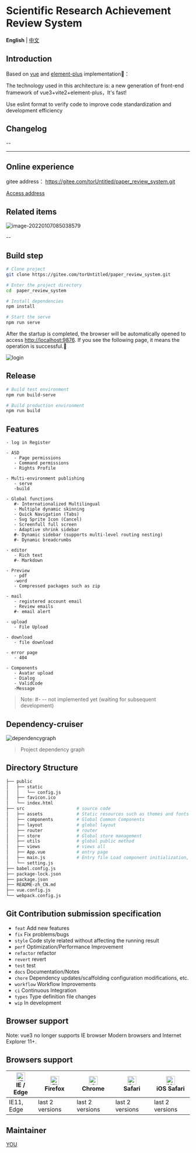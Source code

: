 # Scientific Research Achievement Review System

**English** | [中文](./README-zh_CN)

## Introduction

Based on [vue](https://github.com/vuejs/vue) and [element-plus](https://github.com/element-plus/element-plus) implementation🎉：

The technology used in this architecture is: a new generation of front-end framework of vue3+vite2+element-plus，It's fast!

Use eslint format to verify code to improve code standardization and development efficiency

## Changelog

--

---

## Online experience

gitee address： https://gitee.com/torUntitled/paper_review_system.git

[Access address](http://paper.lunatic.ren/login)

## Related items

![image-20220107085038579](https://gitee.com/torUntitled/images/raw/master/img/notes/image-20220107085038579.png)

--


## Build step

```bash
# Clone project
git clone https://gitee.com/torUntitled/paper_review_system.git

# Enter the project directory
cd  paper_review_system

# Install dependencies
npm install

# Start the serve
npm run serve
```

After the startup is completed, the browser will be automatically opened to access [http://localhost:9876](http://localhost:9876/). If you see the following page, it means the operation is successful.🎈

![login](https://gitee.com/torUntitled/images/raw/master/img/notes/login.png)

## Release

```bash
# Build test environment
npm run build-serve

# Build production environment
npm run build
```

## Features

```
- log in Register

- ASD
   - Page permissions
   - Command permissions
   - Rights Profile

- Multi-environment publishing
   - serve
   -build

- Global functions
   #- Internationalized Multilingual
   - Multiple dynamic skinning
   - Quick Navigation (Tabs)
   - Svg Sprite Icon (Cancel)
   - Screenfull full screen
   - Adaptive shrink sidebar
   #- Dynamic sidebar (supports multi-level routing nesting)
   #- Dynamic breadcrumbs

- editor
   - Rich text
   #- Markdown

- Preview
   - pdf
   -word
   - Compressed packages such as zip
  
- mail
   - registered account email
   - Review emails
   #- email alert
 
- upload
   - File Upload
 
- download
   - file download

- error page
   - 404

- Components
   - Avatar upload
   - Dialog
   - ValidCode
   -Message
```

>Note: #- -- not implemented yet (waiting for subsequent development)

## Dependency-cruiser 

![dependencygraph](https://gitee.com/torUntitled/images/raw/master/img/notes/dependencygraph.svg)

> Project dependency graph

## Directory Structure

```bash
├── public
│   ├── static
│   │   └── config.js
│   ├── favicon.ico
│   └── index.html         
├── src                    # source code
│   ├── assets             # Static resources such as themes and fonts
│   ├── components         # Global Common Components
│   ├── layout             # global layout
│   ├── router             # router
│   ├── store              # Global store management
│   ├── utils              # global public method
│   ├── views              # views all
│   ├── App.vue            # entry page
│   ├── main.js            # Entry file Load component initialization, etc.
│   └── setting.js
├── babel.config.js
├── package-lock.json
├── package.json    
├── README-zh_CN.md
├── vue.config.js
└── webpack.config.js
```



## Git   Contribution submission specification

  - `feat` Add new features
  - `fix`  Fix problems/bugs
  - `style` Code style related without affecting the running result
  - `perf` Optimization/Performance Improvement
  - `refactor` refactor
  - `revert` revert
  - `test` test
  - `docs` Documentation/Notes
  - `chore` Dependency updates/scaffolding configuration modifications, etc.
  - `workflow` Workflow Improvements
  - `ci` Continuous Integration
  - `types` Type definition file changes
  - `wip` In development



## Browser support

Note: vue3 no longer supports IE browser
Modern browsers and Internet Explorer 11+.

## Browsers support

| [<img src="https://raw.githubusercontent.com/alrra/browser-logos/master/src/edge/edge_48x48.png" alt="IE / Edge" width="24px" height="24px" />](http://godban.github.io/browsers-support-badges/)<br/>IE / Edge | [<img src="https://raw.githubusercontent.com/alrra/browser-logos/master/src/firefox/firefox_48x48.png" alt="Firefox" width="24px" height="24px" />](http://godban.github.io/browsers-support-badges/)<br/>Firefox | [<img src="https://raw.githubusercontent.com/alrra/browser-logos/master/src/chrome/chrome_48x48.png" alt="Chrome" width="24px" height="24px" />](http://godban.github.io/browsers-support-badges/)<br/>Chrome | [<img src="https://raw.githubusercontent.com/alrra/browser-logos/master/src/safari/safari_48x48.png" alt="Safari" width="24px" height="24px" />](http://godban.github.io/browsers-support-badges/)<br/>Safari | [<img src="https://raw.githubusercontent.com/alrra/browser-logos/master/src/safari-ios/safari-ios_48x48.png" alt="iOS Safari" width="24px" height="24px" />](http://godban.github.io/browsers-support-badges/)<br/>iOS Safari |
| ------------------------------------------------------------ | ------------------------------------------------------------ | ------------------------------------------------------------ | ------------------------------------------------------------ | ------------------------------------------------------------ |
| IE11, Edge                                                   | last 2 versions                                              | last 2 versions                                              | last 2 versions                                              | last 2 versions                                              |

## Maintainer

[YOU](https://gitee.com/torUntitled)

